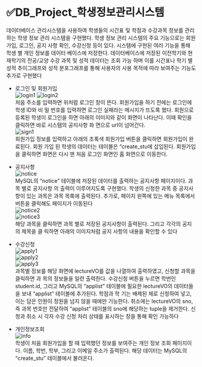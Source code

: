 # ✅DB_Project_학생정보관리시스템
데이터베이스 관리시스템을 사용하여 학생들의 시간표 및 학점과 수강과목 정보를 관리하는 학생
정보 관리 시스템을 구현했다. 학생 정보 관리 시스템의 주요 기능으로는 회원가입, 로그인, 공지
사항 확인, 수강신청 등이 있다. 시스템에 구현된 여러 기능을 통해 학생 별 개인 정보를 데이터
베이스에 저장한다. 
데이터베이스에 저장된 이전학기와 현재학기의 전공/교양 수강 과목 및 성적 데이터는 조회 가능
하며 이를 시간표나 학기 별 성적 추이그래프와 성적 분포그래프를 통해 사용자의 사용 목적에
따라 보여주는 기능도 추가로 구현했다
+ 로그인 및 회원가입  
![login1](https://github.com/soojeo/DB_Project/assets/37549420/fd8da80a-7374-49aa-b59d-a95460ccf74f)
![login2](https://github.com/soojeo/DB_Project/assets/37549420/44b1079d-b184-47e7-adc0-8aa8c787098d)  
처음 주소를 입력하면 위처럼 로그인 창이 뜬다. 회원가입을 하기 전에는 로그인에 학생 ID와 비
밀 번호를 입력하면 로그인 실패라는 메시지가 뜨도록 했다. 회원으로 등록된 학생이 로그인을
하면 아래의 이미지와 같이 화면이 나타난다. 이때 확인을 클릭하면 바로 시스템의 공지사항 화
면으로 url이 넘어간다.  
![sign1](https://github.com/soojeo/DB_Project/assets/37549420/5a34c80c-9580-4bb3-adb8-4fdd860fbc96)  
회원가입 정보를 입력하고 아래의 초록색 회원가입 버튼을 클릭하면 회원가입이 완료된다. 회원 
가입 된 학생의 데이터는 테이블은 “create_stu에 삽입된다. 회원가입을 클릭하면 화면은 다시 맨
처음 로그인 화면인 홈 화면으로 이동한다.  
  
+ 공지사항  
![notice](https://github.com/soojeo/DB_Project/assets/37549420/ad13ea09-10c0-4cb9-9be0-5befc95be04b)  
MySQL의 “notice” 테이블에 저장된 데이터를 출력하는 공지사항 페이지이다. 과목 별로 공지사항
의 출력이 이루어지도록 구현했다. 학생의 신청한 과목 중 공지사항이 있는 과목은 과목 목록에
출력된다. 추가로, 페이지 왼쪽에 있는 메뉴 목록에서 버튼을 클릭해도 페이지가 이동된다  
![notice2](https://github.com/soojeo/DB_Project/assets/37549420/5e08fa34-1990-448a-b92a-a361d1f04f0e)  
![notice3](https://github.com/soojeo/DB_Project/assets/37549420/201a41af-85af-4185-bd72-239c44b92b6c)  
해당 과목을 클릭하면 과목 별로 저장된 공지사항이 출력된다. 그리고 각각의 공지의 제목을 클
릭하면 아래의 이미지처럼 공지 사항의 내용을 확인할 수 있다  
    
+ 수강신청  
![apply1](https://github.com/soojeo/DB_Project/assets/37549420/926b7b49-0bf5-426a-8ab1-3de7b9b1d0d8)  
![apply2](https://github.com/soojeo/DB_Project/assets/37549420/099a43f4-ce8c-48d6-9cc5-5d36f7994468)  
![apply3](https://github.com/soojeo/DB_Project/assets/37549420/2e482449-e253-4feb-91a9-e764fce3807c)  
과목별 정보를 해당 화면에 lectureVO를 값을 나열하여 출력하였고, 신청할 과목을 클릭하면 과
목의 정보들을 일련 출력한다. 수강신청 버튼을 누르면 학번인 student.id, 그리고 MySQL의
“applist” 테이블에 필요한 lectureVO의 데이터들을 보내 “applist” 테이블에 추가된다. 학점과 학
기는 배제된 체로 신청하여 넣고, 이는 담은 인원이 정원을 넘지 않을 때에만 기능한다. 취소에는
lectureVO의 sno, 즉 과목 번호만 전달하여 “applist” 테이블의 sno에 해당하는 tuple을 제거한다. 
신청과 취소 시 각자 수강 신청 처리 상태를 표시하는 창을 통해 확인 가능하다  
     
+ 개인정보조회  
![info](https://github.com/soojeo/DB_Project/assets/37549420/041767d6-f983-4594-9035-14aaf2ec9aba)  
학생이 처음 회원가입을 할 때 입력했던 정보를 보여주는 개인 정보 조회 페이지이다. 이름, 학번,
학부, 그리고 이메일 주소가 출력된다. 해당 데이터는 MySQL의 “create_stu” 테이블에서 불러온다.  


  
